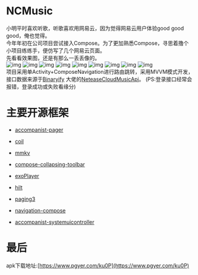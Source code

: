# NCMusic

小明平时喜欢听歌，听歌喜欢用网易云，因为觉得网易云用户体验good good good，俺也觉得。  
今年年初在公司项目尝试接入Compose。为了更加熟悉Compose，寻思着撸个小项目练练手，便仿写了几个网易云页面。  
先看看效果图，还是有那么一丢丢像的。   
![img](https://github.com/sskEvan/NCMusic/blob/master/gif/首页.gif)
![img](https://github.com/sskEvan/NCMusic/blob/master/gif/歌单列表.gif)
![img](https://github.com/sskEvan/NCMusic/blob/master/gif/音乐播放.gif)
![img](https://github.com/sskEvan/NCMusic/blob/master/gif/歌词.gif)
![img](https://github.com/sskEvan/NCMusic/blob/master/gif/评论.gif)
![img](https://github.com/sskEvan/NCMusic/blob/master/gif/音乐播放通知栏.gif)
![img](https://github.com/sskEvan/NCMusic/blob/master/gif/视频列表.gif)
![img](https://github.com/sskEvan/NCMusic/blob/master/gif/视频播放.gif)
![img](https://github.com/sskEvan/NCMusic/blob/master/gif/主题切换.gif)   
项目采用单Activity+ComposeNavigation进行路由跳转，采用MVVM模式开发，接口数据来源于[Binaryify](https://github.com/Binaryify)
大佬的[NeteaseCloudMusicApi](https://github.com/Binaryify/NeteaseCloudMusicApi)。  (PS:登录接口经常会报错，登录成功或失败看缘分)

# 主要开源框架  
* [accompanist-pager](https://google.github.io/accompanist/pager/)

* [coil](https://github.com/coil-kt/coil)

* [mmkv](https://github.com/Tencent/MMKV)

* [compose-collapsing-toolbar](https://github.com/onebone/compose-collapsing-toolbar)

* [exoPlayer](https://github.com/google/ExoPlayer)

* [hilt](https://developer.android.google.cn/training/dependency-injection/hilt-jetpack#compose)

* [paging3](https://developer.android.google.cn/topic/libraries/architecture/paging/v3-overview)

* [navigation-compose](https://developer.android.google.cn/jetpack/compose/navigation)

* [accompanist-systemuicontroller](https://google.github.io/accompanist/systemuicontroller/)  


# 最后
apk下载地址:[https://www.pgyer.com/ku0P](https://www.pgyer.com/ku0P)




